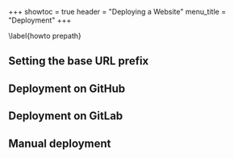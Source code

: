 +++
showtoc = true
header = "Deploying a Website"
menu_title = "Deployment"
+++

\label{howto prepath}
## Setting the base URL prefix

## Deployment on GitHub

## Deployment on GitLab

## Manual deployment
